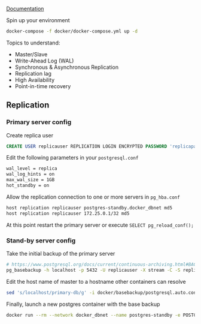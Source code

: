 [Documentation](https://www.postgresql.org/docs/current/warm-standby.html#STANDBY-PLANNING)

Spin up your environment

```sh
docker-compose -f docker/docker-compose.yml up -d
```


Topics to understand:
- Master/Slave
- Write-Ahead Log (WAL)
- Synchronous & Asynchronous Replication
- Replication lag
- High Availability
- Point-in-time recovery


## Replication

### Primary server config

Create replica user
```sql
CREATE USER replicauser REPLICATION LOGIN ENCRYPTED PASSWORD 'replicapassword';
```

Edit the following parameters in your `postgresql.conf`
```sh
wal_level = replica
wal_log_hints = on
max_wal_size = 1GB
hot_standby = on
```

Allow the replication connection to one or more servers in `pg_hba.conf`
```sh
host replication replicauser postgres-standby.docker_dbnet md5
host replication replicauser 172.25.0.1/32 md5
```

At this point restart the primary server or execute `SELECT pg_reload_conf();`

### Stand-by server config

Take the initial backup of the primary server
```sh
# https://www.postgresql.org/docs/current/continuous-archiving.html#BACKUP-BASE-BACKUP
pg_basebackup -h localhost -p 5432 -U replicauser -X stream -C -S replica_1 -v -R -W -D ./docker/basebackup
```

Edit the host name of master to a hostname other containers can resolve
```sh
sed 's/localhost/primary-db/g' -i docker/basebackup/postgresql.auto.conf
```

Finally, launch a new postgres container with the base backup
```sh
docker run --rm --network docker_dbnet --name postgres-standby -e POSTGRES_PASSWORD=postgres -v ./docker/basebackup:/var/lib/postgresql/data  postgres:13
```

